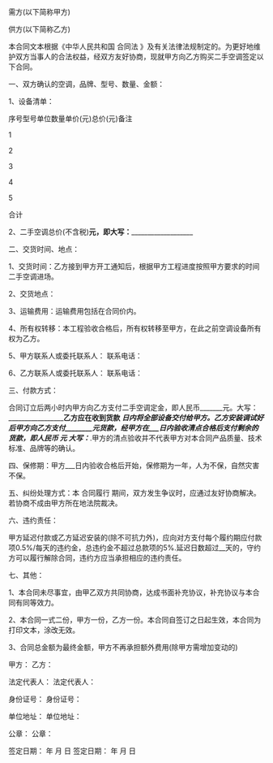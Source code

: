 
 


需方(以下简称甲方)


供方(以下简称乙方)


本合同文本根据《中华人民共和国
合同法
》及有关法律法规制定的。为更好地维护双方当事人的合法权益，经双方友好协商，现就甲方向乙方购买二手空调签定以下合同。


一、双方确认的空调，品牌、型号、数量、金额：


1、设备清单：


序号型号单位数量单价(元)总价(元)备注


1


2


3


4


5


合计


2、二手空调总价(不含税)__________元，即大写：_____________________________


二、交货时间、地点：


1、交货时间：乙方接到甲方开工通知后，根据甲方工程进度按照甲方要求的时间二手空调进场。


2、交货地点：


3、运输费用：运输费用包括在合同价内。


4、所有权转移：本工程验收合格后，所有权转移至甲方，在此之前空调设备所有权为乙方。


5、甲方联系人或委托联系人： 联系电话：


6、乙方联系人或委托联系人： 联系电话：


三、付款方式：


合同订立后两小时内甲方向乙方支付二手空调定金，即人民币_______元。大写：_______________________乙方应在收到货款 ___日内将全部设备交付给甲方。乙方安装调试好后甲方向乙方支付________元货款，经甲方在___日内验收清点合格后支付剩余的货款，即人民币 _________元 大写：__________________.甲方的清点验收并不代表甲方对本合同产品质量、技术标准、品牌等的确认。


四、保修期：甲方___日内验收合格后开始，保修期为一年，人为不保，自然灾害不保。


五、纠纷处理方式：本
合同履行
期间，双方发生争议时，应通过友好协商解决。若协商不成由甲方所在地法院裁决。


六、违约责任：


甲方延迟付款或乙方延迟安装的(除不可抗力外)，应向对方支付每个履约期应付款项0.5%/每天的违约金，总违约金不超过总款项的5%.延迟日数超过__天的，守约方可以履行解除合同，违约方应当承担相应的违约责任。


七、其他：


1、本合同未尽事宜，由甲乙双方共同协商，达成书面补充协议，补充协议与本合同有同等效力。


2、本合同一式二份，甲方一份，乙方一份。本合同自签订之日起生效，本合同为打印文本，涂改无效。


3、合同总金额为最终金额，甲方不再承担额外费用(除甲方需增加变动的)


甲方： 乙方：


法定代表人： 法定代表人：


身份证号： 身份证号：


单位地址： 单位地址：


公章： 公章：


签定日期： 年 月 日 签定日期： 年 月 日
 


 

 
 
 
 
 
  


  
 

  


  


  
 
 
 
 

